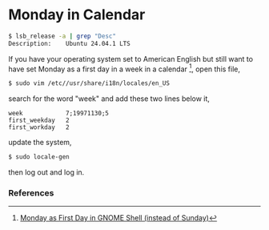 # Monday in Calendar

```bash
$ lsb_release -a | grep "Desc"
Description:	Ubuntu 24.04.1 LTS
```

If you have your operating system set to American English but still want to have set Monday as a first day in a week in a calendar [^1], open this file,
```bash
$ sudo vim /etc//usr/share/i18n/locales/en_US
```

search for the word "week" and add these two lines below it,
```vim
week            7;19971130;5
first_weekday   2
first_workday   2
```
update the system,
```bash
$ sudo locale-gen
```
then log out and log in.

### References
[^1]: [Monday as First Day in GNOME Shell (instead of Sunday)](https://askubuntu.com/questions/197613/monday-as-first-day-in-gnome-shell-instead-of-sunday)
